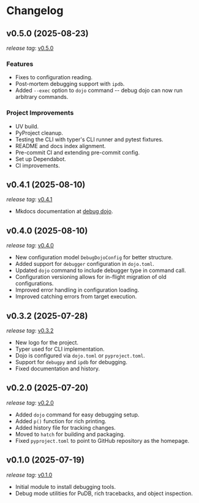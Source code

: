 # Changelog

## v0.5.0 (2025-08-23)

*release tag*: [v0.5.0](https://github.com/bwrob/debug-dojo/releases/tag/v0.5.0)

### Features

* Fixes to configuration reading.
* Post-mortem debugging support with `ipdb`.
* Added `--exec` option to `dojo` command -- debug dojo can now run arbitrary commands.

### Project Improvements

* UV build.
* PyProject cleanup.
* Testing the CLI with typer's CLI runner and pytest fixtures.
* README and docs index alignment.
* Pre-commit CI and extending pre-commit config.
* Set up Dependabot.
* CI improvements.

## v0.4.1 (2025-08-10)

*release tag*: [v0.4.1](https://github.com/bwrob/debug-dojo/releases/tag/v0.4.1)

* Mkdocs documentation at [debug dojo](https://bwrob.github.io/debug-dojo).

## v0.4.0 (2025-08-10)

*release tag*: [v0.4.0](https://github.com/bwrob/debug-dojo/releases/tag/v0.4.0)

* New configuration model `DebugDojoConfig` for better structure.
* Added support for `debugger` configuration in `dojo.toml`.
* Updated `dojo` command to include debugger type in command call.
* Configuration versioning allows for in-flight migration of old configurations.
* Improved error handling in configuration loading.
* Improved catching errors from target execution.

## v0.3.2 (2025-07-28)

*release tag*: [v0.3.2](https://github.com/bwrob/debug-dojo/releases/tag/v0.3.2)

* New logo for the project.
* Typer used for CLI implementation.
* Dojo is configured via `dojo.toml` or `pyproject.toml`.
* Support for `debugpy` and `ipdb` for debugging.
* Fixed documentation and history.

## v0.2.0 (2025-07-20)

*release tag*: [v0.2.0](https://github.com/bwrob/debug-dojo/releases/tag/v0.2.0)

* Added `dojo` command for easy debugging setup.
* Added `p()` function for rich printing.
* Added history file for tracking changes.
* Moved to `hatch` for building and packaging.
* Fixed `pyproject.toml` to point to GitHub repository as the homepage.

## v0.1.0 (2025-07-19)

*release tag*: [v0.1.0](https://github.com/bwrob/debug-dojo/releases/tag/v0.1.0)

* Initial module to install debugging tools.
* Debug mode utilities for PuDB, rich tracebacks, and object inspection.
